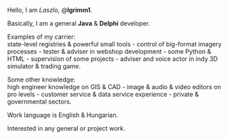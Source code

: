 <p>Hello, I am <i>Laszlo</i>, @<b>lgrimm1</b>.</p>
<p>Basically, I am a general <b>Java</b> & <b>Delphi</b> developer.</p>
<p>Examples of my carrier:<br>
state-level registries & powerful small tools - control of big-format imagery processes - tester & adviser in webshop development - some Python & HTML - supervision of some projects - adviser and voice actor in indy 3D simulator & trading game.</p>
<p>Some other knowledge:<br>
high engineer knowledge on GIS & CAD - image & audio & video editors on pro levels - customer service & data service experience - private & governmental sectors.</p>
<p>Work language is English & Hungarian.</p>
<p>Interested in any general or project work.</p>

<!---
- 👋 Hi, I’m @lgrimm1
- 👀 I’m interested in ...
- 🌱 I’m currently learning ...
- 💞️ I’m looking to collaborate on ...
- 📫 How to reach me ...
--->

<!---
lgrimm1/lgrimm1 is a ✨ special ✨ repository because its `README.md` (this file) appears on your GitHub profile.
You can click the Preview link to take a look at your changes.
--->
